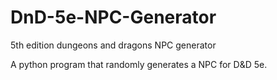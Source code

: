 # DnD-5e-NPC-Generator
5th edition dungeons and dragons NPC generator

A python program that randomly generates a NPC for D&D 5e.

